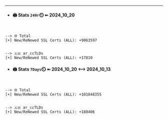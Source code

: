 

---
- #### 🖨️ **Stats** `24Hr`⏲️ ➼ 2024_10_20
```console


--> 🌐 Total
[+] New/ReNewed SSL Certs (ALL): +9063597


--> 🇦🇷 ar_ccTLDs
[+] New/ReNewed SSL Certs (ALL): +17810

```

- #### 🖨️ **Stats** `7Days`⏲️ ➼ 2024_10_20 <--> 2024_10_13
```console


--> 🌐 Total
[+] New/ReNewed SSL Certs (ALL): +101848355


--> 🇦🇷 ar_ccTLDs
[+] New/ReNewed SSL Certs (ALL): +180406

```

